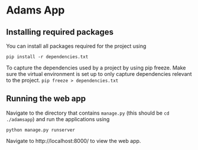 # Adams App

## Installing required packages
You can install all packages required for the project using

```pip install -r dependencies.txt```

To capture the dependencies used by a project by using pip freeze. Make sure the virtual environment is set up to only capture dependencies relevant to the project.
```pip freeze > dependencies.txt```


## Running the web app
Navigate to the directory that contains ```manage.py``` (this should be  ```cd ./adamsapp```) and run the applications using

```python manage.py runserver```

Navigate to http://localhost:8000/ to view the web app.
